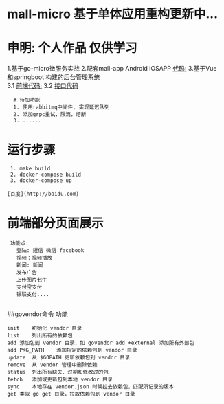 #  mall-micro 基于单体应用重构更新中...
#  申明: 个人作品 仅供学习
 1.基于go-micro微服务实战 
 2.配套mall-app Android iOSAPP  [代码:](https://github.com/TorettoLong/mall-app)
 3.基于Vue 和springboot 构建的后台管理系统  
   3.1 [前端代码:](https://github.com/TorettoLong/mall-admin)
   3.2 [接口代码](https://github.com/TorettoLong/mall-admin-java)

```
  # 待加功能
  1. 使用rabbitmq中间件, 实现延迟队列
  2. 添加grpc重试，限流，熔断
  3. ......
```

# 运行步骤
```
 1. make build
 2. docker-compose build
 3. docker-compose up

[百度](http://baidu.com)
```
# 前端部分页面展示 
```
 功能点:
   登陆: 短信 微信 facebook 
   视频：视频播放
   新闻: 新闻
   发布广告
   上传图片七牛
   支付宝支付
   银联支付....
   
```

##govendor命令	功能
```
init	初始化 vendor 目录
list	列出所有的依赖包
add	添加包到 vendor 目录，如 govendor add +external 添加所有外部包
add PKG_PATH	添加指定的依赖包到 vendor 目录
update	从 $GOPATH 更新依赖包到 vendor 目录
remove	从 vendor 管理中删除依赖
status	列出所有缺失、过期和修改过的包
fetch	添加或更新包到本地 vendor 目录
sync	本地存在 vendor.json 时候拉去依赖包，匹配所记录的版本
get	类似 go get 目录，拉取依赖包到 vendor 目录

```


